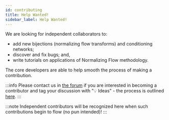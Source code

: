 ```yaml
---
id: contributing
title: Help Wanted!
sidebar_label: Help Wanted!
---
```


We are looking for independent collaborators to:
* add new bijections (normalizing flow transforms) and conditioning networks;
* discover and fix bugs; and,
* write tutorials on applications of Normalizing Flow methodology.

The core developers are able to help smooth the process of making a contribution.

:::info
Please contact us in [the forum](https://github.com/stefanwebb/flowtorch/discussions) if you are interested in becoming a contributor and tag your discussion with ":bulb: Ideas" - the process is outlined [here](overview).
:::

:::note
Independent contributors will be recognized here when such contributions begin to flow (no pun intended)!
:::
